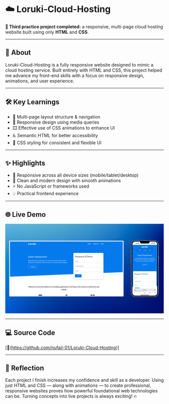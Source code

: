 # ☁️ Loruki-Cloud-Hosting

**🎯 Third practice project completed:** a responsive, multi-page cloud hosting website built using only **HTML** and **CSS**.

---

## 🚀 About

Loruki-Cloud-Hosting is a fully responsive website designed to mimic a cloud hosting service. Built entirely with HTML and CSS, this project helped me advance my front-end skills with a focus on responsive design, animations, and user experience.

---

## 🛠️ Key Learnings

- 📄 Multi-page layout structure & navigation  
- 📱 Responsive design using media queries  
- 🎞️ Effective use of CSS animations to enhance UI  
- ♿ Semantic HTML for better accessibility  
- 🎨 CSS styling for consistent and flexible UI  

---

## ✨ Highlights

- 📱 Responsive across all device sizes (mobile/tablet/desktop)  
- 🎨 Clean and modern design with smooth animations  
- ⚡ No JavaScript or frameworks used  
- 💡 Practical frontend experience  

---

## 🌐 Live Demo

[![Website Preview](assets/images/loruki.png
)](https://nufail-01.github.io/Loruki-Cloud-Hosting/)

---

## 💻 Source Code

[🔗(https://github.com/nufail-01/Loruki-Cloud-Hosting)]

---

## 🧠 Reflection

Each project I finish increases my confidence and skill as a developer. Using just HTML and CSS — along with animations — to create professional, responsive websites proves how powerful foundational web technologies can be. Turning concepts into live projects is always exciting! 🔥


